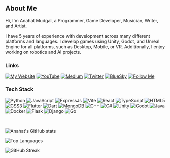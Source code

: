 ## About Me

Hi, I'm Anahat Mudgal, a Programmer, Game Developer, Musician, Writer, and Artist.

I have 5 years of experience with development across many different platforms and languages. I develop games using Unity, Godot, and Unreal Engine for all platforms, such as Desktop, Mobile, or VR. Additionally, I enjoy working on robotics and AI projects.

### Links

[![My Website](https://img.shields.io/badge/Portfolio_Website-AnahatMudgal.com-blue)](https://AnahatMudgal.com)
[![YouTube](https://img.shields.io/badge/YouTube_Channel-red)](https://www.youtube.com/@AnahatMudgal)
[![Medium](https://img.shields.io/badge/Medium_Profile-darkslategray)](https://anahat-mudgal.medium.com/)
[![Twitter](https://img.shields.io/badge/Twitter-midnightblue)](https://x.com/AnahatMudgal)
[![BlueSky](https://img.shields.io/badge/Bluesky-mediumpurple)](https://bsky.app/profile/anahat.bsky.social)
[![Follow Me](https://img.shields.io/github/followers/AnahatM?label=Follow&style=social)](https://github.com/AnahatM)

### Tech Stack
![Python](https://img.shields.io/badge/-Python-05122A?style=flat-square&logo=Python&color=2a2e34) 
![JavaScript](https://img.shields.io/badge/-JavaScript-05122A?style=flat-square&logo=JavaScript&color=2a2e34) 
![ExpressJs](https://img.shields.io/badge/-ExpressJs-05122A?style=flat-square&logo=Express&color=2a2e34) 
![Vite](https://img.shields.io/badge/-Vite-05122A?style=flat-square&logo=Vite&color=2a2e34)
![React](https://img.shields.io/badge/-React-05122A?style=flat-square&logo=React&color=2a2e34) 
![TypeScript](https://img.shields.io/badge/-TypeScript-05122A?style=flat-square&logo=TypeScript&color=2a2e34) 
![HTML5](https://img.shields.io/badge/-HTML5-05122A?style=flat-square&logo=HTML5&color=2a2e34) 
![CSS3](https://img.shields.io/badge/-CSS3-05122A?style=flat-square&logo=CSS3&color=2a2e34) 
![Flutter](https://img.shields.io/badge/-Flutter-05122A?style=flat-square&logo=Flutter&color=2a2e34) 
![Dart](https://img.shields.io/badge/-Dart-05122A?style=flat-square&logo=Dart&color=2a2e34) 
![MongoDB](https://img.shields.io/badge/-MongoDB-05122A?style=flat-square&logo=MongoDB&color=2a2e34) 
![C++](https://img.shields.io/badge/-C++-05122A?style=flat-square&logo=C%2B%2B&color=2a2e34) 
![C#](https://img.shields.io/badge/-C%23-05122A?style=flat-square&logo=C-Sharp&color=2a2e34) 
![Unity](https://img.shields.io/badge/-Unity-05122A?style=flat-square&logo=Unity&color=2a2e34) 
![Godot](https://img.shields.io/badge/-Godot-05122A?style=flat-square&logo=GodotEngine&color=2a2e34)
![Java](https://img.shields.io/badge/-Java-05122A?style=flat-square&logo=Java&color=2a2e34) 
![Docker](https://img.shields.io/badge/-Docker-05122A?style=flat-square&logo=Docker&color=2a2e34) 
![Flask](https://img.shields.io/badge/-Flask-05122A?style=flat-square&logo=Flask&color=2a2e34) 
![Django](https://img.shields.io/badge/-Django-05122A?style=flat-square&logo=Django&color=2a2e34) 
![Go](https://img.shields.io/badge/-Go-05122A?style=flat-square&logo=Go&color=2a2e34) 

<br />

![Anahat's GitHub stats](https://github-readme-stats.vercel.app/api?username=AnahatM&hide=stars,issues&show_icons=true&bg_color=2a2e34&hide_border=true&text_color=fefefe&title_color=88c0d0&icon_color=88c0d0&rank_icon=github)

![Top Languages](https://github-readme-stats.vercel.app/api/top-langs/?username=AnahatM&bg_color=2a2e34&hide_border=true&text_color=fefefe&title_color=88c0d0&icon_color=88c0d0&layout=compact)

![GitHub Streak](https://streak-stats.demolab.com?user=AnahatM&theme=dark&background=2A2E34&border=2E3440)

<!--
**AnahatM/AnahatM** is a ✨ _special_ ✨ repository because its `README.md` (this file) appears on your GitHub profile.

Here are some ideas to get you started:

- 🔭 I’m currently working on ...
- 🌱 I’m currently learning ...
- 👯 I’m looking to collaborate on ...
- 🤔 I’m looking for help with ...
- 💬 Ask me about ...
- 📫 How to reach me: ...
- 😄 Pronouns: ...
- ⚡ Fun fact: ...
-->

